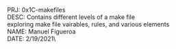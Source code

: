 PRJ: 0x1C-makefiles\
DESC: Contains different levels of a make file\
exploring make file vairables, rules, and various elements\
NAME: Manuel Figueroa\
DATE: 2/19/2021\